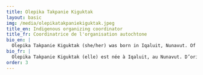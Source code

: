 ```yaml
---
title: Olepika Takpanie Kiguktak
layout: basic
img: /media/olepikatakpaniekiguktak.jpeg
title_en: Indigenous organizing coordinator
title_fr: Coordinatrice de l'organisation autochtone
bio_en: |
  Olepika Takpanie Kiguktak (she/her) was born in Iqaluit, Nunavut. Of Inuk origin, she has spent most of her life in Quebec. Olepika is currently a student at the University of Montreal in philanthropic management and is involved with many organizations, including Puamun Meshkenu, as a youth ambassador. She was involved for a long time in the environmental movement, in particular through her participation in several marches against fossil fuel projects and also sat on the board of directors of the Coule Pas Chez Nous Foundation before realizing that she was not putting her energy in the right places. It was then that she founded YIWA (Young Indigenous Women Action), which aims to organize programs related to the land specifically for Indigenous women. Through this organization, she wishes to provide them with the necessary tools for the future of their peoples and their environments. There is an urgent need to repair the consequences colonization has on Indigenous women. As it seems to be a difficult and constant battle to claim reparations directly from the current system, she prefers to create change here and now: "we must deconstruct to better rebuild".
bio_fr: |
  Olepika Takpanie Kiguktak (elle) est née à Iqaluit, au Nunavut. D’origine inuk, elle a passé la majorité de sa vie au Québec. Olepika est présentement étudiante à l’Université de Montréal en gestion philanthropique et contribue à de nombreuses organisations, dont Puamun Meshkenu, en tant qu’ambassadrice jeunesse. Elle s’est impliquée longtemps dans les luttes environnementales notamment par sa participation à plusieurs marches contre des projets d’hydrocarbures et a aussi siégé sur le conseil d’administration de la Fondation Coule Pas Chez Nous avant de réaliser qu’elle ne mettait pas son énergie aux bons endroits. C’est alors qu’elle a fondé YIWA (Young Indigenous Women Action), qui vise à organiser des programmes en lien avec le territoire spécifiquement pour les femmes autochtones. À travers cette organisation, elle souhaite leur fournir les outils nécessaires pour l’avenir de leurs peuples et de leurs environnements. Il est urgent de réparer les conséquences de la colonisation sur les femmes autochtones. Comme cela semble être une bataille difficile et constante de réclamer réparation directement au système actuel, elle préfère créer le changement ici et maintenant : « il faut déconstruire pour mieux reconstruire ».
order: 3
---
```

